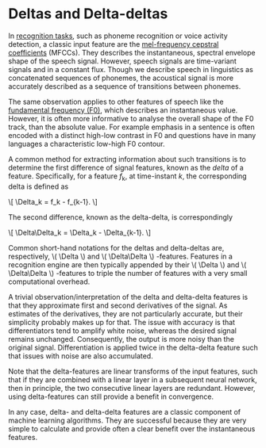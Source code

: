 # Deltas and Delta-deltas

<div class="contentLayout2">

<div class="columnLayout two-equal" layout="two-equal">

<div class="cell normal" data-type="normal">

<div class="innerCell">

In [recognition tasks](Recognition_tasks_in_speech_processing), such as
phoneme recognition or voice activity detection, a classic input feature
are the [mel-frequency cepstral coefficients](Cepstrum_and_MFCC)
(MFCCs). They describes the instantaneous, spectral envelope shape of
the speech signal. However, speech signals are time-variant signals and
in a constant flux. Though we describe speech in linguistics as
concatenated sequences of phonemes, the acoustical signal is more
accurately described as a sequence of transitions between phonemes.

The same observation applies to other features of speech like the
[fundamental frequency (F0)](Fundamental_frequency_F0_), which describes
an instantaneous value. However, it is often more informative to analyse
the overall shape of the F0 track, than the absolute value. For example
emphasis in a sentence is often encoded with a distinct high-low
contrast in F0 and questions have in many languages a characteristic
low-high F0 contour.

A common method for extracting information about such transitions is to
determine the first difference of signal features, known as the *delta*
of a feature. Specifically, for a feature *f*<sub>k</sub>, at
time-instant *k*, the corresponding delta is defined as

\\\[ \\Delta_k = f_k - f\_{k-1}. \\\]

The second difference, known as the delta-delta, is correspondingly

\\\[ \\Delta\\Delta_k = \\Delta_k - \\Delta\_{k-1}. \\\]

Common short-hand notations for the deltas and delta-deltas are,
respectively, \\( \\Delta \\) and \\( \\Delta\\Delta \\) -features.
Features in a recognition engine are then typically appended by their
\\( \\Delta \\) and \\( \\Delta\\Delta \\) -features to triple the
number of features with a very small computational overhead.

A trivial observation/interpretation of the delta and delta-delta
features is that they approximate first and second derivatives of the
signal. As estimates of the derivatives, they are not particularly
accurate, but their simplicity probably makes up for that. The issue
with accuracy is that differentiators tend to amplify white noise,
whereas the desired signal remains unchanged. Consequently, the output
is more noisy than the original signal. Differentiation is applied twice
in the delta-delta feature such that issues with noise are also
accumulated.

Note that the delta-features are linear transforms of the input
features, such that if they are combined with a linear layer in a
subsequent neural network, then in principle, the two consecutive linear
layers are redundant. However, using delta-features can still provide a
benefit in convergence.

In any case, delta- and delta-delta features are a classic component of
machine learning algorithms. They are successful because they are very
simple to calculate and provide often a clear benefit over the
instantaneous features.

  

</div>

</div>

<div class="cell normal" data-type="normal">

<div class="innerCell">

  

</div>

</div>

</div>

</div>
